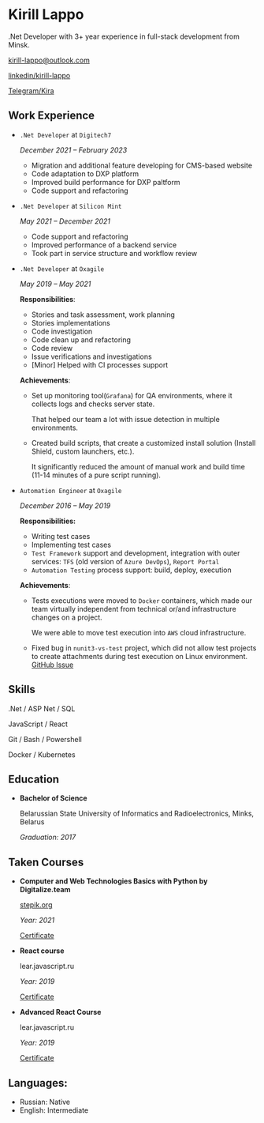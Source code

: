 # Kirill Lappo

.Net Developer with 3+ year experience in full-stack development from Minsk.

[kirill-lappo@outlook.com](mailto:kirill-lappo@outlook.com)

[linkedin/kirill-lappo](https://www.linkedin.com/in/kirill-d-lappo/)

[Telegram/Kira](https://t.me/deliciousnewton)

## Work Experience

* `.Net Developer` at `Digitech7`

    *December 2021 – February 2023*

    * Migration and additional feature developing for CMS-based website
    * Code adaptation to DXP platform
    * Improved build performance for DXP paltform
    * Code support and refactoring

* `.Net Developer` at `Silicon Mint`

    *May 2021 – December 2021*

    * Code support and refactoring
    * Improved performance of a backend service
    * Took part in service structure and workflow review

* `.Net Developer` at `Oxagile`

    *May 2019 – May 2021*

    **Responsibilities**:

    * Stories and task assessment, work planning
    * Stories implementations
    * Code investigation
    * Code clean up and refactoring
    * Code review
    * Issue verifications and investigations
    * [Minor] Helped with CI processes support

    **Achievements**:

    * Set up monitoring tool(`Grafana`) for QA environments, where it collects logs and checks server state.

      That helped our team a lot with issue detection in multiple environments.

    * Created build scripts, that create a customized install solution (Install Shield, custom launchers, etc.).

      It significantly reduced the amount of manual work and build time (11-14 minutes of a pure script running).

* `Automation Engineer` at `Oxagile`

    *December 2016 – May 2019*

    **Responsibilities:**
    * Writing test cases
    * Implementing test cases
    * `Test Framework` support and development, integration with outer services: `TFS` (old version of `Azure DevOps`), `Report Portal`
    * `Automation Testing` process support: build, deploy, execution

    **Achievements**:

    * Tests executions were moved to `Docker` containers, which made our team virtually independent from technical or/and infrastructure changes on a project.

      We were able to move test execution into `AWS` cloud infrastructure.

    * Fixed bug in `nunit3-vs-test` project, which did not allow test projects to create attachments during test execution on Linux environment. [GitHub Issue](https://github.com/nunit/nunit3-vs-adapter/issues/494)

## Skills

.Net / ASP Net / SQL

JavaScript / React

Git / Bash / Powershell

Docker / Kubernetes

## Education

* **Bachelor of Science**

    Belarussian State University of Informatics and Radioelectronics, Minks, Belarus

    *Graduation: 2017*

## Taken Courses

* **Computer and Web Technologies Basics with Python by Digitalize.team**

    [stepik.org](https://stepik.org/course/96018/)

    *Year: 2021*

    [Certificate](https://stepik.org/cert/971816)

* **React course**

    lear.javascript.ru

    *Year: 2019*

    [Certificate](https://learn.javascript.ru/courses/react-20190514/kirill-lappo/en/certificate.jpg)

* **Advanced React Course**

    lear.javascript.ru

    *Year: 2019*

    [Certificate](https://learn.javascript.ru/courses/advreact-20191102/kirill-lappo/en/certificate.jpg)


## Languages:

* Russian: Native
* English: Intermediate
